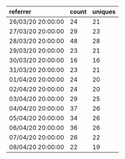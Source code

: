 | referrer          | count | uniques |
| :---------------- | :---- | :------ |
| 26/03/20 20:00:00 | 24    | 21      |
| 27/03/20 20:00:00 | 29    | 23      |
| 28/03/20 20:00:00 | 48    | 28      |
| 29/03/20 20:00:00 | 23    | 21      |
| 30/03/20 20:00:00 | 16    | 16      |
| 31/03/20 20:00:00 | 23    | 21      |
| 01/04/20 20:00:00 | 24    | 20      |
| 02/04/20 20:00:00 | 24    | 20      |
| 03/04/20 20:00:00 | 29    | 25      |
| 04/04/20 20:00:00 | 37    | 26      |
| 05/04/20 20:00:00 | 34    | 26      |
| 06/04/20 20:00:00 | 36    | 26      |
| 07/04/20 20:00:00 | 26    | 22      |
| 08/04/20 20:00:00 | 22    | 19      |